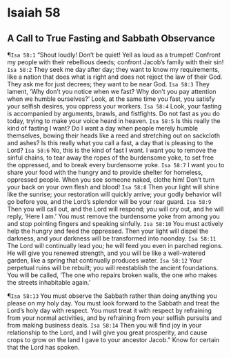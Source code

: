 # Isaiah 58

## A Call to True Fasting and Sabbath Observance
¶`Isa 58:1` “Shout loudly! Don’t be quiet! Yell as loud as a trumpet! Confront my people with their rebellious deeds; confront Jacob’s family with their sin!
`Isa 58:2` They seek me day after day; they want to know my requirements, like a nation that does what is right and does not reject the law of their God. They ask me for just decrees; they want to be near God.
`Isa 58:3` They lament, ‘Why don’t you notice when we fast? Why don’t you pay attention when we humble ourselves?’ Look, at the same time you fast, you satisfy your selfish desires, you oppress your workers.
`Isa 58:4` Look, your fasting is accompanied by arguments, brawls, and fistfights. Do not fast as you do today, trying to make your voice heard in heaven.
`Isa 58:5` Is this really the kind of fasting I want? Do I want a day when people merely humble themselves, bowing their heads like a reed and stretching out on sackcloth and ashes? Is this really what you call a fast, a day that is pleasing to the Lord?
`Isa 58:6` No, this is the kind of fast I want. I want you to remove the sinful chains, to tear away the ropes of the burdensome yoke, to set free the oppressed, and to break every burdensome yoke.
`Isa 58:7` I want you to share your food with the hungry and to provide shelter for homeless, oppressed people. When you see someone naked, clothe him! Don’t turn your back on your own flesh and blood!
`Isa 58:8` Then your light will shine like the sunrise; your restoration will quickly arrive; your godly behavior will go before you, and the Lord’s splendor will be your rear guard.
`Isa 58:9` Then you will call out, and the Lord will respond; you will cry out, and he will reply, ‘Here I am.’ You must remove the burdensome yoke from among you and stop pointing fingers and speaking sinfully.
`Isa 58:10` You must actively help the hungry and feed the oppressed. Then your light will dispel the darkness, and your darkness will be transformed into noonday.
`Isa 58:11` The Lord will continually lead you; he will feed you even in parched regions. He will give you renewed strength, and you will be like a well-watered garden, like a spring that continually produces water.
`Isa 58:12` Your perpetual ruins will be rebuilt; you will reestablish the ancient foundations. You will be called, ‘The one who repairs broken walls, the one who makes the streets inhabitable again.’

¶`Isa 58:13` You must observe the Sabbath rather than doing anything you please on my holy day. You must look forward to the Sabbath and treat the Lord’s holy day with respect. You must treat it with respect by refraining from your normal activities, and by refraining from your selfish pursuits and from making business deals.
`Isa 58:14` Then you will find joy in your relationship to the Lord, and I will give you great prosperity, and cause crops to grow on the land I gave to your ancestor Jacob.” Know for certain that the Lord has spoken.
